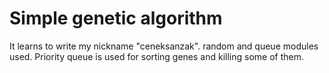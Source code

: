 # Simple genetic algorithm 
It learns to write my nickname "ceneksanzak". random and queue modules used. Priority queue is used for sorting genes and killing some of them.
